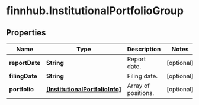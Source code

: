 # finnhub.InstitutionalPortfolioGroup

## Properties

Name | Type | Description | Notes
------------ | ------------- | ------------- | -------------
**reportDate** | **String** | Report date. | [optional] 
**filingDate** | **String** | Filing date. | [optional] 
**portfolio** | [**[InstitutionalPortfolioInfo]**](InstitutionalPortfolioInfo.md) | Array of positions. | [optional] 


